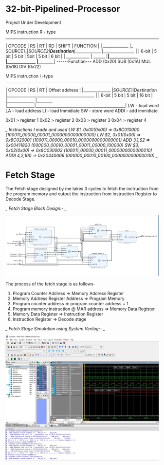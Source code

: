 # 32-bit-Pipelined-Processor

Project Under Development

MIPS instruction R - type
________________ _______________________________________________________________________
|    OPCODE     |  RS      |    RT    |       RD      |    SHIFT      |      FUNCTION    |
| _____________ |_ SOURCE1_|__SOURCE2_|__Destination__|______________ |________________  |
|     6-bit     |   5 bit  |   5 bit  |      5bit     |     5 bit     |        6 bit     |
|  ____________ |   ______ |__________|______________ |______________ |__________________|
------Function---
ADD    (0x20)
SUB    (0x1A)
MUL    (0x18)
DIV    (0x22)

MIPS instruction I -type 
________________ _______________________________________________________________________
|    OPCODE     |  RS     |    RT        |        Offset address                        |
|______________ |_SOURCE1_|_Destination_ |_____________________________________________ |
|     6-bit     |   5 bit |   5 bit      |          16 bit                              |
|______________ |________ |______________|______________________________________________|
LW - load word
LA - load address
LI - load Immidiate
SW - store word
ADDI - add immidiate  

0x01 > register 1
0x02 > register 2
0x03 > register 3
0x04 > register 4

*_ Instructions I made and used 
LW $1, 0x00(0x00)    =>  0x8C010000  (100011_00000_00001_0000000000000000)
LW $2, 0x01(0x00)    =>  0x8C020001  (100011_00000_00010_0000000000000001)
ADD $3,$1,$2         =>  0x00411820  (000000_00010_00001_00011_00000_100000)
SW $3, 0x02(0x00)    =>  0x8C030002  (100011_00000_00011_0000000000000010)
ADDI $4,$2,100       =>  0x20440006  (001000_00010_00100_0000000000000110) _*

# Fetch Stage #
The Fetch stage designed by me takes 3 cycles to fetch the inctruction from the program memory and output the instruction from Instruction Register to Decode Stage.

*_ Fetch Stage Block Design:- _*

![](Fetch_stage/Fetch_stage.JPG)

The process of the fetch stage is as follows-
1. Program Counter Address => Memory Address Register
2. Memory Address Register Address => Program Memory
3. Program counter address => program counter address + 1
4. Program memory instruction @ MAR address => Memory Data Register
5. Memory Data Register => Instruction Register
6. Instruction Register => Decode stage

*_ Fetch Stage Simulation using System Verilog:- _*

![](Fetch_stage/Testbench/Fetch_Stage_simulation.JPG)
